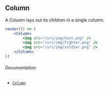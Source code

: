 ## Column

A Column lays out its children in a single column.

```jsx
render(() => (
	<Column>
		<img src="/src/img/horn.png" />
		<img src="/src/img/fighter.png" />
		<img src="/src/img/soldier.png" />
	</Column>
))
```

###### Documentation
<ul class="toc">
	<li><code><a href="/wiki/modules/_components_layout_column_.html">Column</a></code></li>
</ul>
